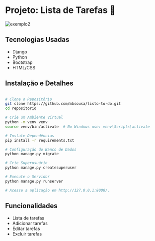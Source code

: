 

# Projeto: Lista de Tarefas 📑
![exemplo2](https://github.com/user-attachments/assets/5b2e3691-e82e-4ba7-a4f4-dfb304c02d58)

## Tecnologias Usadas

- Django
- Python
- Bootstrap
- HTML/CSS

## Instalação e Detalhes

```bash

# Clone o Repositório
git clone https://github.com/mbsousa/listo-to-do.git
cd repositorio

# Crie um Ambiente Virtual
python -m venv venv
source venv/bin/activate  # No Windows use: venv\Scripts\activate

# Instale Dependências
pip install -r requirements.txt

# Configuração do Banco de Dados
python manage.py migrate

# Crie Superusuário
python manage.py createsuperuser

# Execute o Servidor
python manage.py runserver

# Acesse a aplicação em http://127.0.0.1:8000/.
```

## Funcionalidades

- Lista de tarefas
- Adicionar tarefas
- Editar tarefas
- Excluir tarefas


